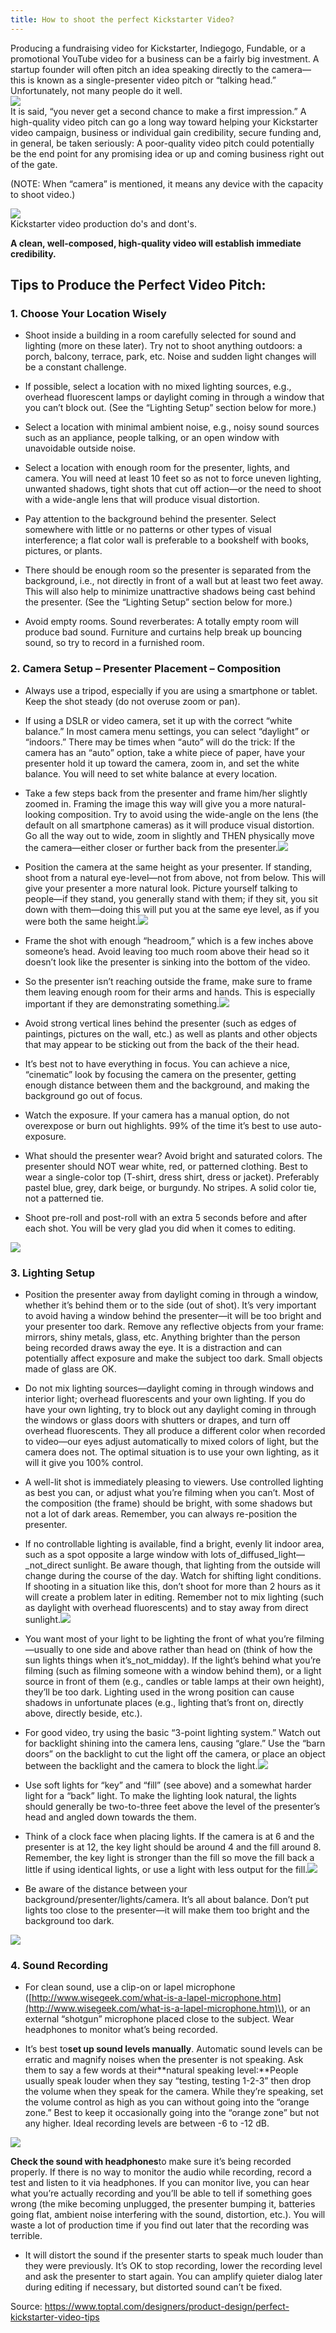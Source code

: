 ```yaml
---
title: How to shoot the perfect Kickstarter Video?
---
```


Producing a fundraising video for Kickstarter, Indiegogo, Fundable, or a promotional YouTube video for a business can be a fairly big investment. A startup founder will often pitch an idea speaking directly to the camera—this is known as a single-presenter video pitch or “talking head.” Unfortunately, not many people do it well.  
![](https://uploads.toptal.io/blog/image/123803/toptal-blog-image-1502776656259-e2be8f6d832055ac14e5bf61c226bc09.gif)  
It is said, “you never get a second chance to make a first impression.” A high-quality video pitch can go a long way toward helping your Kickstarter video campaign, business or individual gain credibility, secure funding and, in general, be taken seriously: A poor-quality video pitch could potentially be the end point for any promising idea or up and coming business right out of the gate.

\(NOTE: When “camera” is mentioned, it means any device with the capacity to shoot video.\)

![](https://uploads.toptal.io/blog/image/123804/toptal-blog-image-1502776675970-455d815d793bcd270ca0ae3c3a864d2c.jpg)  
                                                                           Kickstarter video production do's and dont's.

**A clean, well-composed, high-quality video will establish immediate credibility.**

## Tips to Produce the Perfect Video Pitch: 

### 1. Choose Your Location Wisely

* Shoot inside a building in a room carefully selected for sound and lighting \(more on these later\). Try not to shoot anything outdoors: a porch, balcony, terrace, park, etc. Noise and sudden light changes will be a constant challenge.

* If possible, select a location with no mixed lighting sources, e.g., overhead fluorescent lamps or daylight coming in through a window that you can’t block out. \(See the “Lighting Setup” section below for more.\)

* Select a location with minimal ambient noise, e.g., noisy sound sources such as an appliance, people talking, or an open window with unavoidable outside noise.

* Select a location with enough room for the presenter, lights, and camera. You will need at least 10 feet so as not to force uneven lighting, unwanted shadows, tight shots that cut off action—or the need to shoot with a wide-angle lens that will produce visual distortion.

* Pay attention to the background behind the presenter. Select somewhere with little or no patterns or other types of visual interference; a flat color wall is preferable to a bookshelf with books, pictures, or plants.

* There should be enough room so the presenter is separated from the background, i.e., not directly in front of a wall but at least two feet away. This will also help to minimize unattractive shadows being cast behind the presenter. \(See the “Lighting Setup” section below for more.\)

* Avoid empty rooms. Sound reverberates: A totally empty room will produce bad sound. Furniture and curtains help break up bouncing sound, so try to record in a furnished room.

### 2. Camera Setup – Presenter Placement – Composition 

* Always use a tripod, especially if you are using a smartphone or tablet. Keep the shot steady \(do not overuse zoom or pan\).

* If using a DSLR or video camera, set it up with the correct “white balance.” In most camera menu settings, you can select “daylight” or “indoors.” There may be times when “auto” will do the trick: If the camera has an “auto” option, take a white piece of paper, have your presenter hold it up toward the camera, zoom in, and set the white balance. You will need to set white balance at every location.

* Take a few steps back from the presenter and frame him/her slightly zoomed in. Framing the image this way will give you a more natural-looking composition. Try to avoid using the wide-angle on the lens \(the default on all smartphone cameras\) as it will produce visual distortion. Go all the way out to wide, zoom in slightly and THEN physically move the camera—either closer or further back from the presenter.![](https://uploads.toptal.io/blog/image/123805/toptal-blog-image-1502776767585-5e310dcbb85dc9dd3c4629df0c504f3b.jpg)

* Position the camera at the same height as your presenter. If standing, shoot from a natural eye-level—not from above, not from below. This will give your presenter a more natural look. Picture yourself talking to people—if they stand, you generally stand with them; if they sit, you sit down with them—doing this will put you at the same eye level, as if you were both the same height.![](https://uploads.toptal.io/blog/image/123806/toptal-blog-image-1502776779996-07a3dd274ba930ee846d24fac0fa399e.jpg)

* Frame the shot with enough “headroom,” which is a few inches above someone’s head. Avoid leaving too much room above their head so it doesn’t look like the presenter is sinking into the bottom of the video.

* So the presenter isn’t reaching outside the frame, make sure to frame them leaving enough room for their arms and hands. This is especially important if they are demonstrating something.![](https://uploads.toptal.io/blog/image/123807/toptal-blog-image-1502776805503-fcf5b862cde317af57b4265589d3ede7.jpg)

* Avoid strong vertical lines behind the presenter \(such as edges of paintings, pictures on the wall, etc.\) as well as plants and other objects that may appear to be sticking out from the back of the their head.

* It’s best not to have everything in focus. You can achieve a nice, “cinematic” look by focusing the camera on the presenter, getting enough distance between them and the background, and making the background go out of focus.

* Watch the exposure. If your camera has a manual option, do not overexpose or burn out highlights. 99% of the time it’s best to use auto-exposure.

* What should the presenter wear? Avoid bright and saturated colors. The presenter should NOT wear white, red, or patterned clothing. Best to wear a single-color top \(T-shirt, dress shirt, dress or jacket\). Preferably pastel blue, grey, dark beige, or burgundy. No stripes. A solid color tie, not a patterned tie.

* Shoot pre-roll and post-roll with an extra 5 seconds before and after each shot. You will be very glad you did when it comes to editing.

![](https://uploads.toptal.io/blog/image/123808/toptal-blog-image-1502776817590-6d409f4ec8aa33228402f58bbf5bbf46.gif)

### 3. Lighting Setup

* Position the presenter away from daylight coming in through a window, whether it’s behind them or to the side \(out of shot\). It’s very important to avoid having a window behind the presenter—it will be too bright and your presenter too dark. Remove any reflective objects from your frame: mirrors, shiny metals, glass, etc. Anything brighter than the person being recorded draws away the eye. It is a distraction and can potentially affect exposure and make the subject too dark. Small objects made of glass are OK.

* Do not mix lighting sources—daylight coming in through windows and interior light; overhead fluorescents and your own lighting. If you do have your own lighting, try to block out any daylight coming in through the windows or glass doors with shutters or drapes, and turn off overhead fluorescents. They all produce a different color when recorded to video—our eyes adjust automatically to mixed colors of light, but the camera does not. The optimal situation is to use your own lighting, as it will it give you 100% control.

* A well-lit shot is immediately pleasing to viewers. Use controlled lighting as best you can, or adjust what you’re filming when you can’t. Most of the composition \(the frame\) should be bright, with some shadows but not a lot of dark areas. Remember, you can always re-position the presenter.

* If no controllable lighting is available, find a bright, evenly lit indoor area, such as a spot opposite a large window with lots of_diffused_light—_not_direct sunlight. Be aware though, that lighting from the outside will change during the course of the day. Watch for shifting light conditions. If shooting in a situation like this, don’t shoot for more than 2 hours as it will create a problem later in editing. Remember not to mix lighting \(such as daylight with overhead fluorescents\) and to stay away from direct sunlight.![](https://uploads.toptal.io/blog/image/123809/toptal-blog-image-1502776832861-718627c6380207d67fd09ccc76327bc0.jpg)

* You want most of your light to be lighting the front of what you’re filming—usually to one side and above rather than head on \(think of how the sun lights things when it’s_not_midday\). If the light’s behind what you’re filming \(such as filming someone with a window behind them\), or a light source in front of them \(e.g., candles or table lamps at their own height\), they’ll be too dark. Lighting used in the wrong position can cause shadows in unfortunate places \(e.g., lighting that’s front on, directly above, directly beside, etc.\).

* For good video, try using the basic “3-point lighting system.” Watch out for backlight shining into the camera lens, causing “glare.” Use the “barn doors” on the backlight to cut the light off the camera, or place an object between the backlight and the camera to block the light.![](https://uploads.toptal.io/blog/image/123810/toptal-blog-image-1502776842467-7d32149430e1dc415e06b67db9d7b12c.jpg)

* Use soft lights for “key” and “fill” \(see above\) and a somewhat harder light for a “back” light. To make the lighting look natural, the lights should generally be two-to-three feet above the level of the presenter’s head and angled down towards the them.

* Think of a clock face when placing lights. If the camera is at 6 and the presenter is at 12, the key light should be around 4 and the fill around 8. Remember, the key light is stronger than the fill so move the fill back a little if using identical lights, or use a light with less output for the fill.![](https://uploads.toptal.io/blog/image/123811/toptal-blog-image-1502776853329-c9eb6f4697309130e69d6a739efadc28.jpg)

* Be aware of the distance between your background/presenter/lights/camera. It’s all about balance. Don’t put lights too close to the presenter—it will make them too bright and the background too dark.

![](https://uploads.toptal.io/blog/image/123812/toptal-blog-image-1502776864269-d513786ec54039fe6441883a1e1a9f57.jpg)

### 4. Sound Recording

* For clean sound, use a clip-on or lapel microphone \([http://www.wisegeek.com/what-is-a-lapel-microphone.htm](http://www.wisegeek.com/what-is-a-lapel-microphone.htm)\), or an external “shotgun” microphone placed close to the subject. Wear headphones to monitor what’s being recorded.

* It’s best to**set up sound levels manually**. Automatic sound levels can be erratic and magnify noises when the presenter is not speaking. Ask them to say a few words at their**natural speaking level:**People usually speak louder when they say “testing, testing 1-2-3” then drop the volume when they speak for the camera. While they’re speaking, set the volume control as high as you can without going into the “orange zone.” Best to keep it occasionally going into the “orange zone” but not any higher. Ideal recording levels are between -6 to -12 dB.

![](https://uploads.toptal.io/blog/image/123813/toptal-blog-image-1502776876432-395b56d6d6b740d8cfb4776aabaac856.jpg)

**Check the sound with headphones**to make sure it’s being recorded properly. If there is no way to monitor the audio while recording, record a test and listen to it via headphones. If you can monitor live, you can hear what you’re actually recording and you’ll be able to tell if something goes wrong \(the mike becoming unplugged, the presenter bumping it, batteries going flat, ambient noise interfering with the sound, distortion, etc.\). You will waste a lot of production time if you find out later that the recording was terrible.

* It will distort the sound if the presenter starts to speak much louder than they were previously. It’s OK to stop recording, lower the recording level and ask the presenter to start again. You can amplify quieter dialog later during editing if necessary, but distorted sound can’t be fixed.

Source: https://www.toptal.com/designers/product-design/perfect-kickstarter-video-tips

